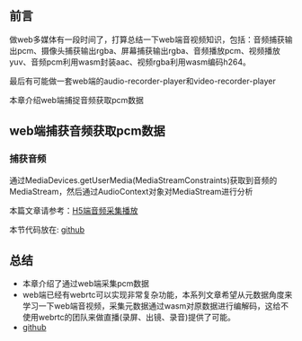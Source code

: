 <!--
 * @Author: xiuquanxu
 * @Company: kaochong
 * @Date: 2021-05-19 18:41:35
 * @LastEditors: xiuquanxu
 * @LastEditTime: 2021-05-20 17:26:25
-->
## 前言  
做web多媒体有一段时间了，打算总结一下web端音视频知识，包括：音频捕获输出pcm、摄像头捕获输出rgba、屏幕捕获输出rgba、音频播放pcm、视频播放yuv、音频pcm利用wasm封装aac、视频rgba利用wasm编码h264。  

最后有可能做一套web端的audio-recorder-player和video-recorder-player  

本章介绍web端捕捉音频获取pcm数据

## web端捕获音频获取pcm数据
  
### 捕获音频

通过MediaDevices.getUserMedia(MediaStreamConstraints)获取到音频的MediaStream，然后通过AudioContext对象对MediaStream进行分析

本篇文章请参考：<a href="https://zhuanlan.zhihu.com/p/126758240">H5端音频采集播放
</a>  

本节代码放在: <a href="https://github.com/this-spring/web-media/tree/main/web/audio">github</a>

## 总结  
- 本章介绍了通过web端采集pcm数据  
- web端已经有webrtc可以实现非常复杂功能，本系列文章希望从元数据角度来学习一下web端音视频，采集元数据通过wasm对原数据进行编解码，这给不使用webrtc的团队来做直播(录屏、出镜、录音)提供了可能。
- <a href="https://github.com/this-spring/web-media">github</a>